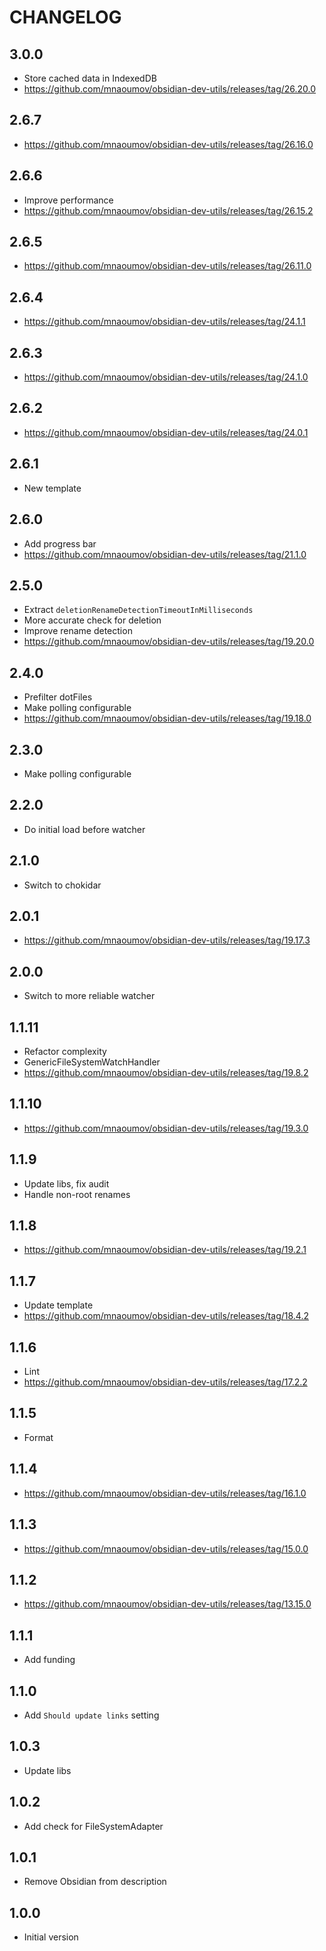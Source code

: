 # CHANGELOG

## 3.0.0

- Store cached data in IndexedDB
- https://github.com/mnaoumov/obsidian-dev-utils/releases/tag/26.20.0

## 2.6.7

- https://github.com/mnaoumov/obsidian-dev-utils/releases/tag/26.16.0

## 2.6.6

- Improve performance
- https://github.com/mnaoumov/obsidian-dev-utils/releases/tag/26.15.2

## 2.6.5

- https://github.com/mnaoumov/obsidian-dev-utils/releases/tag/26.11.0

## 2.6.4

- https://github.com/mnaoumov/obsidian-dev-utils/releases/tag/24.1.1

## 2.6.3

- https://github.com/mnaoumov/obsidian-dev-utils/releases/tag/24.1.0

## 2.6.2

- https://github.com/mnaoumov/obsidian-dev-utils/releases/tag/24.0.1

## 2.6.1

- New template

## 2.6.0

- Add progress bar
- https://github.com/mnaoumov/obsidian-dev-utils/releases/tag/21.1.0

## 2.5.0

- Extract `deletionRenameDetectionTimeoutInMilliseconds`
- More accurate check for deletion
- Improve rename detection
- https://github.com/mnaoumov/obsidian-dev-utils/releases/tag/19.20.0

## 2.4.0

- Prefilter dotFiles
- Make polling configurable
- https://github.com/mnaoumov/obsidian-dev-utils/releases/tag/19.18.0

## 2.3.0

- Make polling configurable

## 2.2.0

- Do initial load before watcher

## 2.1.0

- Switch to chokidar

## 2.0.1

- https://github.com/mnaoumov/obsidian-dev-utils/releases/tag/19.17.3

## 2.0.0

- Switch to more reliable watcher

## 1.1.11

- Refactor complexity
- GenericFileSystemWatchHandler
- https://github.com/mnaoumov/obsidian-dev-utils/releases/tag/19.8.2

## 1.1.10

- https://github.com/mnaoumov/obsidian-dev-utils/releases/tag/19.3.0

## 1.1.9

- Update libs, fix audit
- Handle non-root renames

## 1.1.8

- https://github.com/mnaoumov/obsidian-dev-utils/releases/tag/19.2.1

## 1.1.7

- Update template
- https://github.com/mnaoumov/obsidian-dev-utils/releases/tag/18.4.2

## 1.1.6

- Lint
- https://github.com/mnaoumov/obsidian-dev-utils/releases/tag/17.2.2

## 1.1.5

- Format

## 1.1.4

- https://github.com/mnaoumov/obsidian-dev-utils/releases/tag/16.1.0

## 1.1.3

- https://github.com/mnaoumov/obsidian-dev-utils/releases/tag/15.0.0

## 1.1.2

- https://github.com/mnaoumov/obsidian-dev-utils/releases/tag/13.15.0

## 1.1.1

- Add funding

## 1.1.0

- Add `Should update links` setting

## 1.0.3

- Update libs

## 1.0.2

- Add check for FileSystemAdapter

## 1.0.1

- Remove Obsidian from description

## 1.0.0

- Initial version
